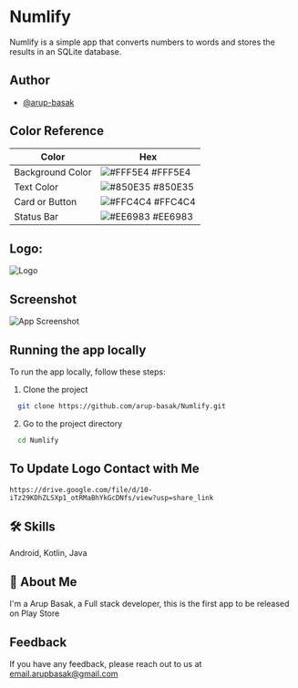 # Numlify

Numlify is a simple app that converts numbers to words and stores the results in an SQLite database.

## Author

- [@arup-basak](https://github.com/arup-basak)

## Color Reference

| Color            | Hex                                                              |
|------------------|------------------------------------------------------------------|
| Background Color | ![#FFF5E4](https://via.placeholder.com/10/FFF5E4?text=+) #FFF5E4 |
| Text Color       | ![#850E35](https://via.placeholder.com/10/850E35?text=+) #850E35 |
| Card or Button   | ![#FFC4C4](https://via.placeholder.com/10/FFC4C4?text=+) #FFC4C4 |
| Status Bar       | ![#EE6983](https://via.placeholder.com/10/EE6983?text=+) #EE6983 |

## Logo:

![Logo](https://i.ibb.co/BPmDqbc/applogo.png)


## Screenshot

![App Screenshot](https://i.ibb.co/0syD20n/numlify-2.jpg)

## Running the app locally

To run the app locally, follow these steps:

1. Clone the project

```bash
  git clone https://github.com/arup-basak/Numlify.git
```

2. Go to the project directory

```bash
  cd Numlify
```


## To Update Logo Contact with Me
```
https://drive.google.com/file/d/10-iTz29KDhZLSXp1_otRMaBhYkGcDNfs/view?usp=share_link
```

## 🛠 Skills
Android, Kotlin, Java


## 🚀 About Me
I'm a Arup Basak, a Full stack developer, this is the first app to be released on Play Store


## Feedback

If you have any feedback, please reach out to us at email.arupbasak@gmail.com